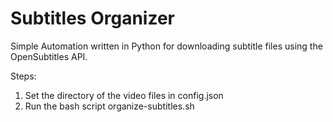 # Subtitles Organizer

Simple Automation written in Python for downloading subtitle files using the OpenSubtitles API.

Steps:
1. Set the directory of the video files in config.json
2. Run the bash script organize-subtitles.sh

